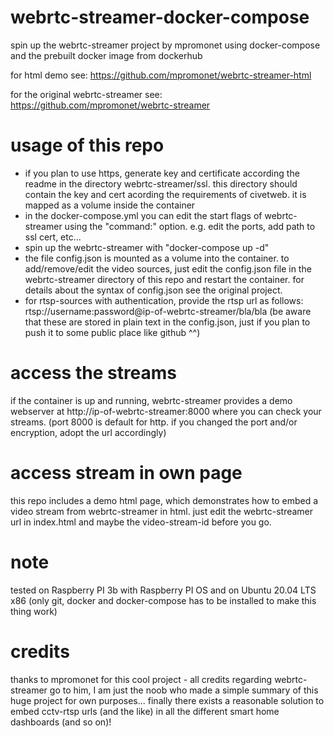 # webrtc-streamer-docker-compose
spin up the webrtc-streamer project by mpromonet using docker-compose and the prebuilt docker image from dockerhub

for html demo see: https://github.com/mpromonet/webrtc-streamer-html

for the original webrtc-streamer see: https://github.com/mpromonet/webrtc-streamer

# usage of this repo
- if you plan to use https, generate key and certificate according the readme in the directory webrtc-streamer/ssl. this directory should contain the key and cert acording the requirements of civetweb. it is mapped as a volume inside the container
- in the docker-compose.yml you can edit the start flags of webrtc-streamer using the "command:" option. e.g. edit the ports, add path to ssl cert, etc...
- spin up the webrtc-streamer with "docker-compose up -d"
- the file config.json is mounted as a volume into the container. to add/remove/edit the video sources, just edit the config.json file in the webrtc-streamer directory of this repo and restart the container. for details about the syntax of config.json see the original project.
- for rtsp-sources with authentication, provide the rtsp url as follows: rtsp://username:password@ip-of-webrtc-streamer/bla/bla (be aware that these are stored in plain text in the config.json, just if you plan to push it to some public place like github ^^)

# access the streams
if the container is up and running, webrtc-streamer provides a demo webserver at http://ip-of-webrtc-streamer:8000 where you can check your streams. (port 8000 is default for http. if you changed the port and/or encryption, adopt the url accordingly)

# access stream in own page
this repo includes a demo html page, which demonstrates how to embed a video stream from webrtc-streamer in html. just edit the webrtc-streamer url in index.html and maybe the video-stream-id before you go.

# note
tested on Raspberry PI 3b with Raspberry PI OS and on Ubuntu 20.04 LTS x86 (only git, docker and docker-compose has to be installed to make this thing work)

# credits
thanks to mpromonet for this cool project - all credits regarding webrtc-streamer go to him, I am just the noob who made a simple summary of this huge project for own purposes...
finally there exists a reasonable solution to embed cctv-rtsp urls (and the like) in all the different smart home dashboards (and so on)!
